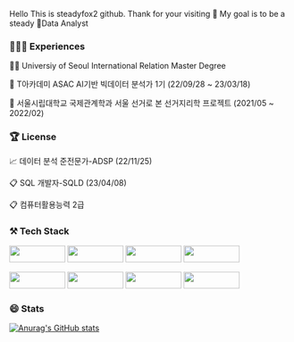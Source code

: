
Hello This is steadyfox2 github. Thank for your visiting 👋 My goal is to be a steady 🤖Data Analyst



### 👩🏻‍💻 Experiences

🧑‍🎓 Universiy of Seoul International Relation Master Degree

🏫 T아카데미 ASAC AI기반 빅데이터 분석가 1기 (22/09/28 ~ 23/03/18)

🏫 서울시립대학교 국제관계학과 서울 선거로 본 선거지리학 프로젝트 (2021/05 ~ 2022/02)


### 🏆 License

📈 데이터 분석 준전문가-ADSP (22/11/25)

📋 SQL 개발자-SQLD (23/04/08)

📋 컴퓨터활용능력 2급


### ⚒️ Tech Stack

<img src="https://img.shields.io/badge/Python-3766AB?style=plastic-square&logo=Python&logoColor=white" width="100" height="30"/> <img src="https://img.shields.io/badge/Numpy-013243?style=plastic-square&logo=Numpy&logoColor=yellow" width="100" height="30"/> <img src="https://img.shields.io/badge/Pandas-150458?style=plastic-square&logo=Pandas&logoColor=white" width="100" height="30"/> <img src="https://img.shields.io/badge/scikit-learn-F7931E?style=plastic-square&logo=scikit-learn&logoColor=white" width="100" height="30"/> 

<img src="https://img.shields.io/badge/MYSQL-4479A1?style=plastic-square&logo=MYSQL&logoColor=white" width="100" height="30"/> <img src="https://img.shields.io/badge/Tableau-E97627?style=plastic-square&logo=Tableau&logoColor=white" width="100" height="30"/> <img src="https://img.shields.io/badge/PyTorch-EE4C2C?style=plastic-square&logo=PyTorch&logoColor=white" width="100" height="30"/>
<img src="https://img.shields.io/badge/GitHub-181717?style=plastic-square&logo=GitHub&logoColor=white" width="100" height="30"/>


### 😄 Stats

[![Anurag's GitHub stats](https://github-readme-stats.vercel.app/api?username=steadyfox2&theme=great-gatsby)](https://github.com/anuraghazra/github-readme-stats)
